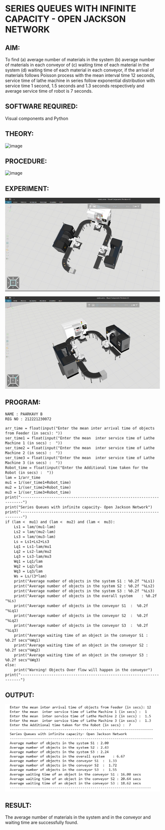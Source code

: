 # SERIES QUEUES WITH INFINITE CAPACITY - OPEN JACKSON NETWORK
## AIM:
To find (a) average number of materials in the system (b) average number of materials in each conveyor of (c) waiting time of each material in the system (d) waiting time of each material in each conveyor, if the arrival  of materials follows Poisson process with the mean interval time 12 seconds, service time of  lathe machine in series follow exponential distribution  with service time  1 second, 1.5 seconds and 1.3 seconds respectively and average service time of robot is 7 seconds.

## SOFTWARE REQUIRED:
Visual components and Python

## THEORY:
![image](https://user-images.githubusercontent.com/103921593/203239736-7b81f599-71a8-4ae7-b63e-5d98acd9ea54.png)

## PROCEDURE:
![image](https://user-images.githubusercontent.com/103921593/203239789-bc870dce-6727-487b-a0e2-4fc3f5114889.png)

## EXPERIMENT:
![output](op1.png)

![output](op2.png)

## PROGRAM:
```
NAME : PAARKAVY B
REG NO : 212221230072
```

```
arr_time = float(input("Enter the mean inter arrival time of objects from Feeder (in secs): "))
ser_time1 = float(input("Enter the mean  inter service time of Lathe Machine 1 (in secs) :  "))
ser_time2 = float(input("Enter the mean  inter service time of Lathe Machine 2 (in secs) :  "))
ser_time3 = float(input("Enter the mean  inter service time of Lathe Machine 3 (in secs) :  "))
Robot_time = float(input("Enter the Additional time taken for the Robot (in secs) :  "))
lam = 1/arr_time
mu1 = 1/(ser_time1+Robot_time)
mu2 = 1/(ser_time2+Robot_time)
mu3 = 1/(ser_time3+Robot_time)
print("-----------------------------------------------------------------------")
print("Series Queues with infinite capacity- Open Jackson Network")
print("-----------------------------------------------------------------------")
if (lam <  mu1) and (lam <  mu2) and (lam <  mu3):
    Ls1 = lam/(mu1-lam)
    Ls2 = lam/(mu2-lam)
    Ls3 = lam/(mu3-lam)
    Ls = Ls1+Ls2+Ls3
    Lq1 = Ls1-lam/mu1
    Lq2 = Ls2-lam/mu2
    Lq3 = Ls3-lam/mu3
    Wq1 = Lq1/lam
    Wq2 = Lq2/lam
    Wq3 = Lq3/lam
    Ws = Ls/(3*lam)
    print("Average number of objects in the system S1 : %0.2f "%Ls1)
    print("Average number of objects in the system S2 : %0.2f "%Ls2)
    print("Average number of objects in the system S3 : %0.2f "%Ls3)
    print("Average number of objects in the overall system    : %0.2f "%Ls)
    print("Average number of objects in the conveyor S1  :  %0.2f "%Lq1)
    print("Average number of objects in the conveyor S2  :  %0.2f "%Lq2)
    print("Average number of objects in the conveyor S3  :  %0.2f "%Lq3)
    print("Average waiting time of an object in the conveyor S1 : %0.2f secs"%Wq1)
    print("Average waiting time of an object in the conveyor S2 : %0.2f secs"%Wq2)
    print("Average waiting time of an object in the conveyor S3 : %0.2f secs"%Wq3)
else:
    print("Warning! Objects Over flow will happen in the conveyor")
print("----------------------------------------------------------------------")

```

## OUTPUT:
![output](op3.png)

## RESULT:
The average number of materials in the system and in the conveyor and waiting time are successfully found.
